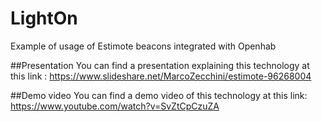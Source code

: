 
# LightOn
Example of usage of Estimote beacons integrated with Openhab

##Presentation
You can find a presentation explaining this technology at this link :
https://www.slideshare.net/MarcoZecchini/estimote-96268004

##Demo video
You can find a demo video of this technology at this link:
https://www.youtube.com/watch?v=SvZtCpCzuZA
